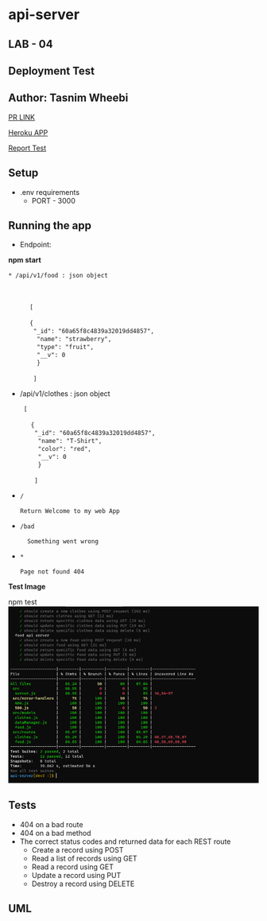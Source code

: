 # api-server

## LAB - 04
## **Deployment Test**
## **Author: Tasnim Wheebi**
[PR LINK]()


[Heroku APP](https://tasnim-api-server.herokuapp.com)


[Report Test]()

## **Setup**
* .env requirements
  * PORT - 3000


## **Running the app**

* Endpoint: 

**npm start**

    * /api/v1/food : json object
   


          [

          {
           "_id": "60a65f8c4839a32019dd4857",
            "name": "strawberry",
            "type": "fruit",
            "__v": 0
            }

           ]


 * /api/v1/clothes : json object 

        [

          {
           "_id": "60a65f8c4839a32019dd4857",
            "name": "T-Shirt",
            "color": "red",
            "__v": 0
            }

           ]  

  * `/`
            
        Return Welcome to my web App

  * `/bad` 

          Something went wrong

  * `*`

        Page not found 404


**Test Image**

npm test
![Test img](img/api-server.PNG)





## **Tests**

* 404 on a bad route
* 404 on a bad method
* The correct status codes and returned data for each REST route
  * Create a record using POST
  * Read a list of records using GET
  * Read a record using GET
  * Update a record using PUT
  * Destroy a record using DELETE
  
  
## **UML**

